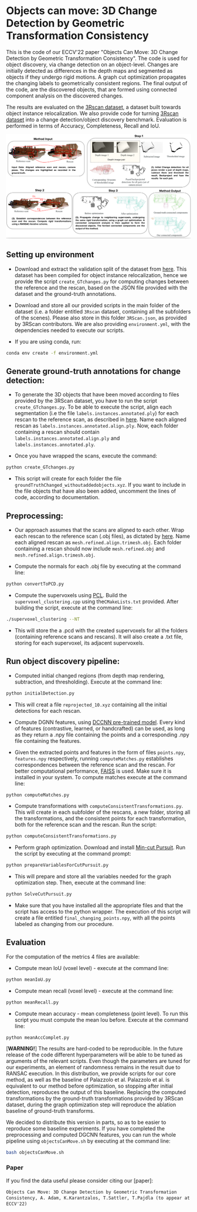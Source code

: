 # Objects can move: 3D Change Detection by Geometric Transformation Consistency

This is the code of our ECCV'22 paper "Objects Can Move: 3D Change Detection by Geometric Transformation Consistency". The code is used for object discovery, via change detection on an object-level. Changes are initially detected as differences in the depth maps and segmented as objects if they undergo rigid motions. A graph cut optimization propagates the changing labels to geometrically consistent regions. The final output of the code, are the discovered objects, that are formed using connected component analysis on the discovered changes.

The results are evaluated on the [3Rscan dataset](https://arxiv.org/pdf/1908.06109.pdf), a dataset built towards object instance relocalization. We also provide code for turning  [3Rscan dataset](https://arxiv.org/pdf/1908.06109.pdf) into a change detection/object discovery benchmark. Evaluation is performed in terms of Accuracy, Completeness, Recall and IoU.

![alt text](overall.png)


## Setting up environment
* Download and extract the validation split of the dataset from [here](https://waldjohannau.github.io/RIO/). This dataset has been compiled for object instance relocalization, hence we provide the script `create_GTchanges.py` for computing changes between the reference and the rescan, based on the JSON file provided with the dataset and the ground-truth annotations.

* Download and store all our provided scripts in the main folder of the dataset (i.e. a folder entitled `3Rscan` dataset, containing all the subfolders of the scenes). Please also store in this folder `3RScan.json`, as provided by 3RScan contributors. We are also providing `environment.yml`, with the dependencies needed to execute our scripts.

* If you are using conda, run:
``` bash
conda env create -f environment.yml
```

## Generate ground-truth annotations for change detection:

* To generate the 3D objects that have been moved according to files provided by the 3RScan dataset, you have to run the script `create_GTchanges.py`. To be able to execute the script, align each segmentation (i.e the file `labels.instances.annotated.ply`) for each rescan to the reference scan, as described in [here](https://waldjohannau.github.io/RIO/). Name each aligned rescan as `labels.instances.annotated.align.ply`. Now, each folder containing a rescan should contain `labels.instances.annotated.align.ply` and `labels.instances.annotated.ply`.

* Once you have wrapped the scans, execute the command:
```bash
python create_GTchanges.py
```

* This script  will create for each folder the file `groundTruthChanged_withoutaddedobjects.xyz`. If you want to include in the file objects that have also been added, uncomment the lines of code, according to documentation.

## Preprocessing:


* Our approach assumes that the scans are aligned to each other. Wrap each rescan to the reference scan (.obj files), as dictated by [here](https://waldjohannau.github.io/RIO/). Name each aligned rescan as `mesh.refined.align.trimesh.obj`. Each folder containing a rescan should now include `mesh.refined.obj` and `mesh.refined.align.trimesh.obj`.


* Compute the normals for each .obj file by executing at the command line:
```bash
python convertToPCD.py
```

* Compute the supervoxels using [PCL](https://pointclouds.org/documentation/tutorials/supervoxel_clustering.html). Build the `supervoxel_clustering.cpp` using the`CMakeLists.txt` provided. After building the script, execute at the command line:
```bash
./supervoxel_clustering --NT
```

 * This will store the a .pcd with the created supervoxels for all the folders (containing reference scans and rescans). It will also create a .txt file, storing for each supervoxel, its adjacent supervoxels.


## Run object discovery pipeline:

* Computed initial changed regions (from depth map rendering, subtraction, and thresholding). Execute at the command line:
```bash
python initialDetection.py
```
* This will creat a file `reprojected_10.xyz`  containing all the initial detections for each rescan.


* Compute DGNN features, using [DCCNN pre-trained model]( https://github.com/AnTao97/dgcnn.pytorch).  Every kind of features (contrastive, learned, or handcrafted) can be used, as long as they return a .npy file containing the points and a corresponding .npy file containing the features.



* Given the extracted points and features in the form of files `points.npy`, `features.npy` respectively, running `computeMatches.py` establishes correspondences between the reference scan and the rescan. For better computational performance, [FAISS](https://github.com/facebookresearch/faiss) is used. Make sure it is installed in your system. To compute matches execute at the command line:
```bash
python computeMatches.py
```
* Compute transformations with `computeConsistentTransformations.py`. This will create in each subfolder of the rescans, a new folder, storing all the transformations, and the consistent points for each transformation, both for the reference scan and the rescan. Run the script:
 ```bash
 python computeConsistentTransformations.py
```

* Perform graph optimization.  Download and install [Min-cut Pursuit](https://gitlab.com/1a7r0ch3/parallel-cut-pursuit).
Run the script by executing at the command prompt:
 ```bash
python prepareVariablesForCutPursuit.py
```
* This will prepare and store all the variables needed for the graph optimization step. Then, execute at the command line:
```bash
python SolveCutPursuit.py
```
* Make sure that you have installed all the appropriate files and that the script has access to the python wrapper. The execution of this script will create a file entitled `final_changing_points.npy`, with all the points labeled as changing from our procedure.

## Evaluation

For the computation of the metrics 4 files are available:
*  Compute mean IoU (voxel level) - execute at the command line:
 ```bash
python meanIoU.py
```
*  Compute mean recall (voxel level) - execute at the command line:
```bash
python meanRecall.py
```
*  Compute mean accuracy -  mean completeness (point level). To run this script you must compute the mean Iou before. Execute at the command line:
```bash
python meanAccComplet.py
```

[**WARNING!**] The results are hard-coded to be reproducible. In the future release of the code different hyperparameters will be able to be tuned as arguments of the relevant scripts. Even though the parameters are tuned for our experiments,  an element of randomness remains in the result due to RANSAC execution.
In this distribution, we provide scripts for our core method, as well as the baseline of Palazzolo et al. Palazzolo et al. is equivalent to our method before optimization, so stopping after initial detection, reproduces the output of this baseline. Replacing the computed transformations by the ground-truth transformations provided by 3RScan dataset, during the graph optimization step will reproduce the ablation baseline of ground-truth transforms. 

We decided to distribute this version in parts, so as to be easier to reproduce some baseline experiments. If you have completed the preprocessing and computed DGCNN features, you can run the whole pipeline using `objectsCanMove.sh` by executing at the command line:
 ```bash
bash objectsCanMove.sh
```


### Paper
If you find the data useful please consider citing our [paper]:

```
Objects Can Move: 3D Change Detection by Geometric Transformation Consistency, A. Adam, K.Karantzalos, T.Sattler, T.Pajdla (to appear at ECCV'22)
```

